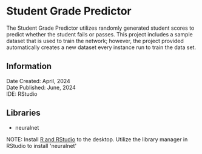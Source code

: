 # Student Grade Predictor

The Student Grade Predictor utilizes randomly generated student scores to predict whether the student fails or passes. This project includes a sample dataset that is used to train the network; however, the project provided automatically creates a new dataset every instance run to train the data set. 

## Information

Date Created: April, 2024 <br />
Date Published: June, 2024 <br />
IDE: RStudio


## Libraries

- neuralnet <br />

NOTE: Install [R and RStudio](https://posit.co/download/rstudio-desktop/) to the desktop. Utilize the library manager in RStudio to install 'neuralnet'

